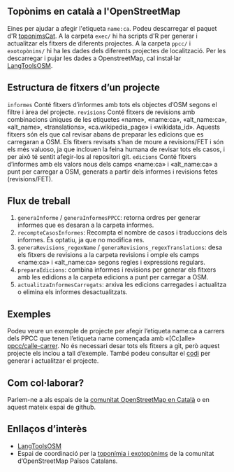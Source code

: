 ## Topònims en català a l'OpenStreetMap

Eines per ajudar a afegir l'etiqueta ```name:ca```. Podeu descarregar el paquet d'R [toponimsCat](https://github.com/OSM-Catalan/toponimsCat/releases). A la carpeta ```exec/``` hi ha scripts d'R per generar i actualitzar els fitxers de diferents projectes. A la carpeta ```ppcc/``` i ```exotopònims/``` hi ha les dades dels diferents projectes de localització. Per les descarregar i pujar les dades a OpenstreetMap, cal instal·lar [LangToolsOSM](https://github.com/OSM-Catalan/LangToolsOSM).


## Estructura de fitxers d’un projecte

```informes``` Conté fitxers d’informes amb tots els objectes d’OSM segons el filtre i àrea del projecte.
```revisions``` Conté fitxers de revisions amb combinacions úniques de les etiquetes «name», «name:ca»,
«alt_name:ca», «alt_name», «translations», «ca.wikipedia_page» i «wikidata_id».
Aquests fitxers són els que cal revisar abans de preparar les edicions que es carregaran a
OSM. Els fitxers revisats s’han de moure a revisions/FET i són els més valuoso, ja que
inclouen la feina humana de revisar tots els casos, i per això té sentit afegir-los al repositori
git.
```edicions``` Conté fitxers d’informes amb els valors nous dels camps «name:ca» i «alt_name:ca» a
punt per carregar a OSM, generats a partir dels informes i revisions fetes (revisions/FET).


## Flux de treball

1. ```generaInforme``` / ```generaInformesPPCC```: retorna ordres per generar informes que es desaran a la carpeta informes.
2. ```recompteCasosInformes```: Recompta el nombre de casos i traduccions dels informes. És optatiu, ja que no modifica res.
3. ```generaRevisions_regexName``` / ```generaRevisions_regexTranslations```: desa els fitxers
de revisions a la carpeta revisions i omple els camps «name:ca» i «alt_name:ca» segons
regles i expressions regulars.
4. ```preparaEdicions```: combina informes i revisions per generar els fitxers amb les edidions a
la carpeta edicions a punt per carregar a OSM.
5. ```actualitzaInformesCarregats```: arxiva les edicions carregades i actualitza o elimina els
informes desactualitzats.


## Exemples

Podeu veure un exemple de projecte per afegir l’etiqueta name:ca a carrers dels PPCC que tenen
l’etiqueta name començada amb «[Cc]alle» [ppcc/calle-carrer](https://github.com/OSM-Catalan/toponimsCat/tree/main/ppcc/calle-carrer). No és necessari desar tots els fitxers a git, però aquest projecte els inclou a tall d’exemple. També podeu consultar el [codi](https://github.com/OSM-Catalan/toponimsCat/blob/main/exec/projecte-PPCC_calle-carrer.r) per generar i actualitzar
el projecte.


## Com col·laborar?

Parlem-ne a als espais de la [comunitat OpenStreetMap en Català](https://wiki.openstreetmap.org/wiki/WikiProject_Catalan#Canals_de_comunicaci%C3%B3_i_mitjans_de_difusi%C3%B3) o en aquest mateix espai de github.


## Enllaços d’interès

* [LangToolsOSM](https://github.com/OSM-Catalan/LangToolsOSM)
* Espai de coordinació per la [toponímia i exotopònims](https://wiki.openstreetmap.org/wiki/WikiProject_Catalan/Topon%C3%ADmia_i_exotop%C3%B2nims) de la comunitat d’OpenStreetMap Països Catalans.

